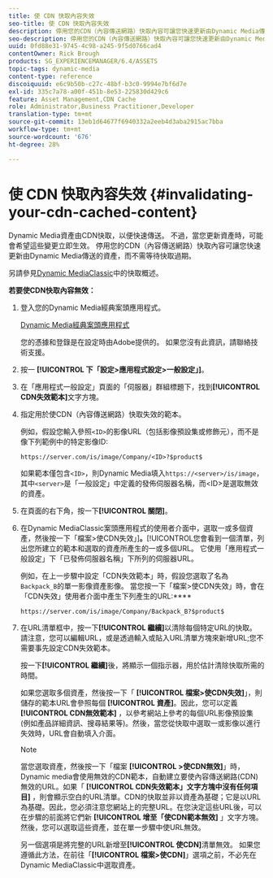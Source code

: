 ```yaml
---
title: 使 CDN 快取內容失效
seo-title: 使 CDN 快取內容失效
description: 停用您的CDN（內容傳送網路）快取內容可讓您快速更新由Dynamic Media傳送的資產，而不需等待快取過期。
seo-description: 停用您的CDN（內容傳送網路）快取內容可讓您快速更新由Dynamic Media傳送的資產，而不需等待快取過期。
uuid: 0fd88e31-9745-4c98-a245-9f5d0766cad4
contentOwner: Rick Brough
products: SG_EXPERIENCEMANAGER/6.4/ASSETS
topic-tags: dynamic-media
content-type: reference
discoiquuid: e6c9b50b-c27c-48bf-b3c0-9994e7bf6d7e
exl-id: 335c7a78-a00f-451b-8e53-225830d429c6
feature: Asset Management,CDN Cache
role: Administrator,Business Practitioner,Developer
translation-type: tm+mt
source-git-commit: 13eb1d64677f6940332a2eeb4d3aba2915ac7bba
workflow-type: tm+mt
source-wordcount: '676'
ht-degree: 28%

---
```


# 使 CDN 快取內容失效 {#invalidating-your-cdn-cached-content}

Dynamic Media資產由CDN快取，以便快速傳送。 不過，當您更新資產時，可能會希望這些變更立即生效。 停用您的CDN（內容傳送網路）快取內容可讓您快速更新由Dynamic Media傳送的資產，而不需等待快取過期。

另請參見[Dynamic MediaClassic](https://helpx.adobe.com/experience-manager/scene7/kb/base/caching-questions/scene7-caching-overview.html)中的快取概述。

**若要使CDN快取內容無效：**

1. 登入您的Dynamic Media經典案頭應用程式。

   [Dynamic Media經典案頭應用程式](https://experienceleague.adobe.com/docs/dynamic-media-classic/using/intro/dynamic-media-classic-desktop-app.html?lang=en#system-requirements-dmc-app)

   您的憑據和登錄是在設定時由Adobe提供的。 如果您沒有此資訊，請聯絡技術支援。

1. 按一 **[!UICONTROL 下「設定>應用程式設定>一般設定」]**。
1. 在「應用程式一般設定」頁面的「伺服器」群組標題下，找到&#x200B;**[!UICONTROL CDN失效範本]**&#x200B;文字方塊。

1. 指定用於使CDN（內容傳送網路）快取失效的範本。

   例如，假設您輸入參照`<ID>`的影像URL（包括影像預設集或修飾元），而不是像下列範例中的特定影像ID:

   `https://server.com/is/image/Company/<ID>?$product$`

   如果範本僅包含`<ID>`，則Dynamic Media填入`https://<server>/is/image`，其中`<server>`是「一般設定」中定義的發佈伺服器名稱，而&lt;ID>是選取無效的資產。

1. 在頁面的右下角，按一下&#x200B;**[!UICONTROL 關閉]**。
1. 在Dynamic MediaClassic案頭應用程式的使用者介面中，選取一或多個資產，然後按一下「檔案>使CDN失效」]**。**[!UICONTROL &#x200B;您會看到一個清單，列出您所建立的範本和選取的資產所產生的一或多個URL。 它使用「應用程式一般設定」下「已發佈伺服器名稱」下所列的伺服器URL。

   例如，在上一步驟中設定「CDN失效範本」時，假設您選取了名為`Backpack_B`的單一影像資產影像。 當您按一下「檔案>使CDN失效」時，會在「CDN失效」使用者介面中產生下列產生的URL:****

   `https://server.com/is/image/Company/Backpack_B?$product$`

1. 在URL清單框中，按一下&#x200B;**[!UICONTROL 繼續]**&#x200B;以清除每個特定URL的快取。 請注意，您可以編輯URL，或是透過輸入或貼入URL清單方塊來新增URL;您不需要事先設定CDN失效範本。

   按一下&#x200B;**[!UICONTROL 繼續]**&#x200B;後，將顯示一個指示器，用於估計清除快取所需的時間。

   如果您選取多個資產，然後按一下「 **[!UICONTROL 檔案>使CDN失效]**」，則儲存的範本URL會參照每個 **[!UICONTROL 資產]**。因此，您可以定義 **[!UICONTROL CDN無效範本]** ，以參考網站上參考的每個URL影像預設集 (例如產品詳細資訊、搜尋結果等)。然後，當您從快取中選取一或影像以進行失效時，URL會自動填入介面。

   >[!NOTE]
   >
   >當您選取資產，然後按一下「檔案 **[!UICONTROL >使CDN無效]**」時，Dynamic media會使用無效的CDN範本，自動建立要使內容傳送網路(CDN)無效的URL。如果「 **[!UICONTROL CDN失效範本」文字方塊中沒有任何項目]** ，則會顯示空白的URL清單。CDN的快取並非以資產為基礎；它是以URL為基礎。因此，您必須注意您網站上的完整URL。在您決定這些URL後，可以在步驟的前面將它們新 **[!UICONTROL 增至「使CDN範本無效]** 」文字方塊。然後，您可以選取這些資產，並在單一步驟中使URL無效。
   >
   >另一個選項是將完整的URL新增至&#x200B;**[!UICONTROL 使CDN]**&#x200B;清單無效。 如果您遵循此方法，在前往「**[!UICONTROL 檔案>使CDN]**」選項之前，不必先在Dynamic MediaClassic中選取資產。
